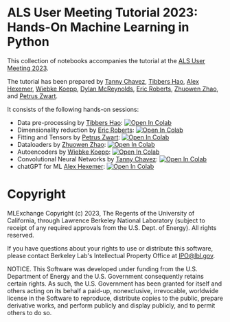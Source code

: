 # ALS User Meeting Tutorial 2023: Hands-On Machine Learning in Python

This collection of notebooks accompanies the tutorial at the [ALS User Meeting 2023](https://als.lbl.gov/2023-user-meeting-tutorials/).

The tutorial has been prepared by 
[Tanny Chavez](https://als.lbl.gov/people/tanny-chavez-esparza/),
[Tibbers Hao](https://als.lbl.gov/people/guanhua-tibbers-hao/),
[Alex Hexemer](https://als.lbl.gov/people/alex-hexemer/),
[Wiebke Koepp](https://als.lbl.gov/people/wiebke-koepp/),
[Dylan McReynolds](https://als.lbl.gov/people/dylan-mcreynolds/), 
[Eric Roberts](https://www.linkedin.com/in/eric-roberts714/), 
[Zhuowen Zhao](https://als.lbl.gov/people/zhuowen-zhao/), and
[Petrus Zwart](https://crd.lbl.gov/divisions/amcr/mathematics-dept/math-for-experimental-data-analysis/people-of-math-for-experimental-data-analysis-group/peter-zwart/).

It consists of the following hands-on sessions:
- Data pre-processing by [Tibbers Hao](https://als.lbl.gov/people/guanhua-tibbers-hao/): 
[![Open In Colab](https://colab.research.google.com/assets/colab-badge.svg)](https://colab.research.google.com/github/mlexchange/als_ml_tutorial/blob/main/2_1_ML_tutorial_DataPreprocessing.ipynb)
- Dimensionality reduction by [Eric Roberts](https://sites.google.com/view/ericjohnroberts/home): 
[![Open In Colab](https://colab.research.google.com/assets/colab-badge.svg)](https://colab.research.google.com/github/mlexchange/als_ml_tutorial/blob/main/2_2_Hands_On_Dimensionality_Reduction.ipynb)
- Fitting and Tensors by [Petrus Zwart](https://crd.lbl.gov/divisions/amcr/mathematics-dept/math-for-experimental-data-analysis/people-of-math-for-experimental-data-analysis-group/peter-zwart/): 
[![Open In Colab](https://colab.research.google.com/assets/colab-badge.svg)](https://colab.research.google.com/github/mlexchange/als_ml_tutorial/blob/main/3_2_Fitting_Basics.ipynb)
- Dataloaders by [Zhuowen Zhao](https://als.lbl.gov/people/zhuowen-zhao/): 
[![Open In Colab](https://colab.research.google.com/assets/colab-badge.svg)](https://colab.research.google.com/github/mlexchange/als_ml_tutorial/blob/main/2_2_ML_tutorial_dataLoading.ipynb)
- Autoencoders by [Wiebke Koepp](https://als.lbl.gov/people/wiebke-koepp/): 
[![Open In Colab](https://colab.research.google.com/assets/colab-badge.svg)](https://colab.research.google.com/github/mlexchange/als_ml_tutorial/blob/main/3_1_ML_tutorial_Network.ipynb)
- Convolutional Neural Networks by [Tanny Chavez](https://als.lbl.gov/people/tanny-chavez-esparza/): [![Open In Colab](https://colab.research.google.com/assets/colab-badge.svg)](https://colab.research.google.com/github/mlexchange/als_ml_tutorial/blob/main/4_2_ML_tutorial_cnn.ipynb)
- chatGPT for ML [Alex Hexemer](https://als.lbl.gov/people/alex-hexemer/): [![Open In Colab](https://colab.research.google.com/assets/colab-badge.svg)](https://colab.research.google.com/github/mlexchange/als_ml_tutorial/blob/main/3_4_ML_tutorial_chatGPT.ipynb)

# Copyright

MLExchange Copyright (c) 2023, The Regents of the University of California, through Lawrence Berkeley National Laboratory (subject to receipt of any required approvals from the U.S. Dept. of Energy). All rights reserved.

If you have questions about your rights to use or distribute this software, please contact Berkeley Lab's Intellectual Property Office at IPO@lbl.gov.

NOTICE. This Software was developed under funding from the U.S. Department of Energy and the U.S. Government consequently retains certain rights. As such, the U.S. Government has been granted for itself and others acting on its behalf a paid-up, nonexclusive, irrevocable, worldwide license in the Software to reproduce, distribute copies to the public, prepare derivative works, and perform publicly and display publicly, and to permit others to do so.
